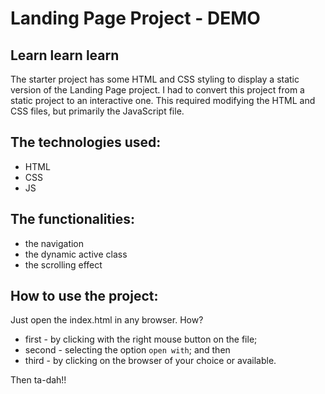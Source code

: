 # Landing Page Project - DEMO

## Learn learn learn
The starter project has some HTML and CSS styling to display a static version of the Landing Page project. I had to convert this project from a static project to an interactive one. This required modifying the HTML and CSS files, but primarily the JavaScript file.

## The technologies used:
- HTML
- CSS
- JS

## The functionalities:
- the navigation
- the dynamic active class
- the scrolling effect

## How to use the project:
Just open the index.html in any browser. How? 
- first - by clicking with the right mouse button on the file;
- second - selecting the option ```open with```; and then
- third - by clicking on the browser of your choice or available.

Then ta-dah!!
